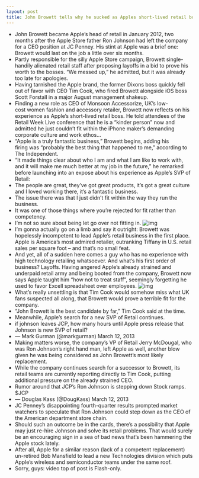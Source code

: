```yaml
---
layout: post
title: John Browett tells why he sucked as Apples short-lived retail boss
---
```

* John Browett became Apple’s head of retail in January 2012, two months after the Apple Store father Ron Johnson had left the company for a CEO position at JC Penney. His stint at Apple was a brief one: Browett would last on the job a little over six months.
* Partly responsible for the silly Apple Store campaign, Browett single-handily alienated retail staff after proposing layoffs in a bid to prove his worth to the bosses. “We messed up,” he admitted, but it was already too late for apologies.
* Having tarnished the Apple brand, the former Dixons boss quickly fell out of favor with CEO Tim Cook, who fired Browett alongside iOS boss Scott Forstall in a major August management shakeup.
* Finding a new role as CEO of Monsoon Accessorize, UK’s low-cost women fashion and accessory retailer, Browett now reflects on his experience as Apple’s short-lived retail boss. He told attendees of the Retail Week Live conference that he is a “kinder person” now and admitted he just couldn’t fit within the iPhone maker’s demanding corporate culture and work ethos…
* “Apple is a truly fantastic business,” Browett begins, adding his firing was “probably the best thing that happened to me,” according to The Independent.
* “It made things clear about who I am and what I am like to work with, and it will make me much better at my job in the future,” he remarked before launching into an expose about his experience as Apple’s SVP of Retail:
* The people are great, they’ve got great products, it’s got a great culture and I loved working there, it’s a fantastic business.
* The issue there was that I just didn’t fit within the way they run the business.
* It was one of those things where you’re rejected for fit rather than competency.
* I’m not so sure about being let go over not fitting in.
![img](http://media.idownloadblog.com/wp-content/uploads/2013/03/John-Browett-at-Apple-Store-001.jpg)
* I’m gonna actually go on a limb and say it outright: Browett was hopelessly incompetent to lead Apple’s retail business in the first place. Apple is America’s most admired retailer, outranking Tiffany in U.S. retail sales per square foot – and that’s no small feat.
* And yet, all of a sudden here comes a guy who has no experience with high technology retailing whatsoever. And what’s his first order of business? Layoffs. Having angered Apple’s already strained and underpaid retail army and being booted from the company, Browett now says Apple taught him “how not to treat staff”, seemingly forgetting he used to favor Excell spreadsheet over employees.
![img](http://media.idownloadblog.com/wp-content/uploads/2012/10/Apple-Store-Wangfujung-Beijing-exterior-003.jpg)
* What’s really unsettling is that Tim Cook would somehow miss what UK fans suspected all along, that Browett would prove a terrible fit for the company.
* “John Browett is the best candidate by far,” Tim Cook said at the time.
* Meanwhile, Apple’s search for a new SVP of Retail continues.
* if johnson leaves JCP, how many hours until Apple press release that Johnson is new SVP of retail?
* — Mark Gurman (@markgurman) March 12, 2013
* Making matters worse, the company’s VP of Retail Jerry McDougal, who was Ron Johnson’s right hand man, left Apple as well, another blow given he was being considered as John Browett’s most likely replacement.
* While the company continues search for a successor to Browett, its retail teams are currently reporting directly to Tim Cook, putting additional pressure on the already strained CEO.
* Rumor around that JCP’s Ron Johnson is stepping down Stock ramps. $JCP
* — Douglas Kass (@DougKass) March 12, 2013
* JC Penney’s disappointing fourth-quarter results prompted market watchers to speculate that Ron Johnson could step down as the CEO of the American department store chain.
* Should such an outcome be in the cards, there’s a possibility that Apple may just re-hire Johnson and solve its retail problems. That would surely be an encouraging sign in a sea of bad news that’s been hammering the Apple stock lately.
* After all, Apple for a similar reason (lack of a competent replacement) un-retired Bob Mansfield to lead a new Technologies division which puts Apple’s wireless and semiconductor teams under the same roof.
* Sorry, guys: video top of post is Flash-only.

